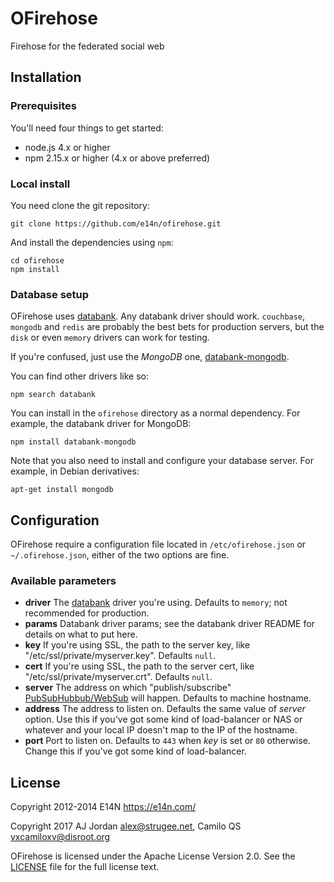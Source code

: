 # OFirehose

Firehose for the federated social web

## Installation

### Prerequisites

You'll need four things to get started:

* node.js 4.x or higher
* npm 2.15.x or higher (4.x or above preferred)

### Local install

You need clone the git repository:

    git clone https://github.com/e14n/ofirehose.git

And install the dependencies using `npm`:

    cd ofirehose
    npm install

### Database setup

OFirehose uses [databank][]. Any databank driver should work.
`couchbase`, `mongodb` and `redis` are probably the best
bets for production servers, but the `disk` or even `memory` drivers
can work for testing.

If you're confused, just use the *MongoDB* one, [databank-mongodb](https://www.npmjs.com/package/databank-mongodb).

You can find other drivers like so:

    npm search databank

You can install in the `ofirehose` directory as a normal dependency.
For example, the databank driver for MongoDB:

    npm install databank-mongodb

Note that you also need to install and configure your database server. 
For example, in Debian derivatives:

    apt-get install mongodb

## Configuration

OFirehose require a configuration file located in `/etc/ofirehose.json` or `~/.ofirehose.json`, either of the two options are fine.

### Available parameters

* **driver** The [databank][] driver you're using. Defaults to `memory`; not recommended for production.
* **params** Databank driver params; see the databank driver README for details on what to put here.
* **key** If you're using SSL, the path to the server key, like
   "/etc/ssl/private/myserver.key". Defaults `null`.
* **cert** If you're using SSL, the path to the server cert, like
   "/etc/ssl/private/myserver.crt". Defaults `null`.
* **server** The address on which "publish/subscribe" [PubSubHubbub/WebSub][websub] will happen. Defaults to machine hostname.
* **address** The address to listen on. Defaults the same value of *server* option. Use this if you've got some kind of load-balancer or NAS or whatever and your local IP doesn't map to the IP of the hostname.
* **port** Port to listen on. Defaults to `443` when *key* is set or `80` otherwise. Change this if you've got some kind of load-balancer.
   
## License

Copyright 2012-2014 E14N https://e14n.com/

Copyright 2017 AJ Jordan <alex@strugee.net>, Camilo QS <vxcamiloxv@disroot.org>

OFirehose is licensed under the Apache License Version 2.0. See the [LICENSE][] file for the full license text.

[databank]: https://github.com/evanp/databank
[LICENSE]: https://github.com/e14n/ofirehose/blob/master/LICENSE
[websub]: https://www.w3.org/TR/websub/
